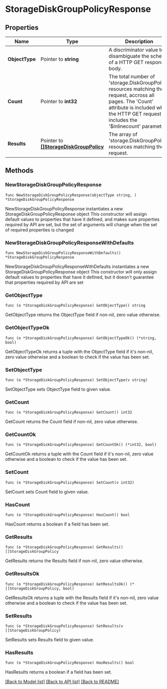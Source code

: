 # StorageDiskGroupPolicyResponse

## Properties

Name | Type | Description | Notes
------------ | ------------- | ------------- | -------------
**ObjectType** | Pointer to **string** | A discriminator value to disambiguate the schema of a HTTP GET response body. | 
**Count** | Pointer to **int32** | The total number of &#39;storage.DiskGroupPolicy&#39; resources matching the request, accross all pages. The &#39;Count&#39; attribute is included when the HTTP GET request includes the &#39;$inlinecount&#39; parameter. | [optional] 
**Results** | Pointer to [**[]StorageDiskGroupPolicy**](storage.DiskGroupPolicy.md) | The array of &#39;storage.DiskGroupPolicy&#39; resources matching the request. | [optional] 

## Methods

### NewStorageDiskGroupPolicyResponse

`func NewStorageDiskGroupPolicyResponse(objectType string, ) *StorageDiskGroupPolicyResponse`

NewStorageDiskGroupPolicyResponse instantiates a new StorageDiskGroupPolicyResponse object
This constructor will assign default values to properties that have it defined,
and makes sure properties required by API are set, but the set of arguments
will change when the set of required properties is changed

### NewStorageDiskGroupPolicyResponseWithDefaults

`func NewStorageDiskGroupPolicyResponseWithDefaults() *StorageDiskGroupPolicyResponse`

NewStorageDiskGroupPolicyResponseWithDefaults instantiates a new StorageDiskGroupPolicyResponse object
This constructor will only assign default values to properties that have it defined,
but it doesn't guarantee that properties required by API are set

### GetObjectType

`func (o *StorageDiskGroupPolicyResponse) GetObjectType() string`

GetObjectType returns the ObjectType field if non-nil, zero value otherwise.

### GetObjectTypeOk

`func (o *StorageDiskGroupPolicyResponse) GetObjectTypeOk() (*string, bool)`

GetObjectTypeOk returns a tuple with the ObjectType field if it's non-nil, zero value otherwise
and a boolean to check if the value has been set.

### SetObjectType

`func (o *StorageDiskGroupPolicyResponse) SetObjectType(v string)`

SetObjectType sets ObjectType field to given value.


### GetCount

`func (o *StorageDiskGroupPolicyResponse) GetCount() int32`

GetCount returns the Count field if non-nil, zero value otherwise.

### GetCountOk

`func (o *StorageDiskGroupPolicyResponse) GetCountOk() (*int32, bool)`

GetCountOk returns a tuple with the Count field if it's non-nil, zero value otherwise
and a boolean to check if the value has been set.

### SetCount

`func (o *StorageDiskGroupPolicyResponse) SetCount(v int32)`

SetCount sets Count field to given value.

### HasCount

`func (o *StorageDiskGroupPolicyResponse) HasCount() bool`

HasCount returns a boolean if a field has been set.

### GetResults

`func (o *StorageDiskGroupPolicyResponse) GetResults() []StorageDiskGroupPolicy`

GetResults returns the Results field if non-nil, zero value otherwise.

### GetResultsOk

`func (o *StorageDiskGroupPolicyResponse) GetResultsOk() (*[]StorageDiskGroupPolicy, bool)`

GetResultsOk returns a tuple with the Results field if it's non-nil, zero value otherwise
and a boolean to check if the value has been set.

### SetResults

`func (o *StorageDiskGroupPolicyResponse) SetResults(v []StorageDiskGroupPolicy)`

SetResults sets Results field to given value.

### HasResults

`func (o *StorageDiskGroupPolicyResponse) HasResults() bool`

HasResults returns a boolean if a field has been set.


[[Back to Model list]](../README.md#documentation-for-models) [[Back to API list]](../README.md#documentation-for-api-endpoints) [[Back to README]](../README.md)


